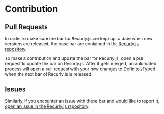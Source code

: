 # Contribution

## Pull Requests

In order to make sure the bar for Recurly.js are kept up to date when new versions are released, the base bar are contained in the [Recurly.js repository](https://github.com/recurly/recurly-js/tree/master/types).

To make a contribution and update the bar for Recurly.js, open a pull request to update the bar on Recurly.js. After it gets merged, an automated process will open a pull request with your new changes to DefinitelyTyped when the next bar of Recurly.js is released.

## Issues

Similarly, if you encounter an issue with these bar and would like to report it, [open an issue in the Recurly.js repository](https://github.com/recurly/recurly-js/issues).
